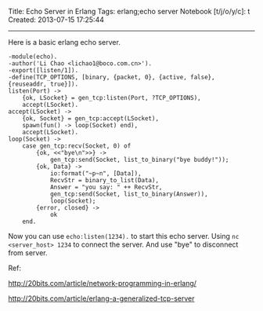 Title: Echo Server in Erlang
Tags: erlang;echo server
Notebook [t/j/o/y/c]: t
Created: 2013-07-15 17:25:44

------

Here is a basic erlang echo server.

```
-module(echo). 
-author('Li Chao <lichao1@boco.com.cn>'). 
-export([listen/1]). 
-define(TCP_OPTIONS, [binary, {packet, 0}, {active, false}, {reuseaddr, true}]). 
listen(Port) -> 
    {ok, LSocket} = gen_tcp:listen(Port, ?TCP_OPTIONS), 
    accept(LSocket). 
accept(LSocket) -> 
    {ok, Socket} = gen_tcp:accept(LSocket), 
    spawn(fun() -> loop(Socket) end), 
    accept(LSocket). 
loop(Socket) -> 
    case gen_tcp:recv(Socket, 0) of 
        {ok, <<"bye\n">>} -> 
            gen_tcp:send(Socket, list_to_binary("bye buddy!")); 
        {ok, Data} -> 
            io:format("~p~n", [Data]), 
            RecvStr = binary_to_list(Data), 
            Answer = "you say: " ++ RecvStr, 
            gen_tcp:send(Socket, list_to_binary(Answer)), 
            loop(Socket); 
        {error, closed} -> 
            ok 
    end. 
```

Now you can use `echo:listen(1234).` to start this echo server. Using `nc <server_host> 1234` to connect the server. And use "bye" to disconnect from server.

Ref: 

http://20bits.com/article/network-programming-in-erlang/ 

http://20bits.com/article/erlang-a-generalized-tcp-server
